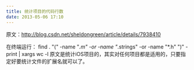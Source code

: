 ```yaml
---
title: 统计项目的代码行数
date: 2013-05-06 17:10
---
```

原文：<http://blog.csdn.net/sheldongreen/article/details/7938410>

在终端运行：
    find . "(" -name "*.m" -or -name "*.strings" -or -name "*.h" ")" -print | xargs wc -l 
原文是统计iOS项目的，其实对任何项目都是适用的，只要指定好要统计文件的扩展名就可以了。

